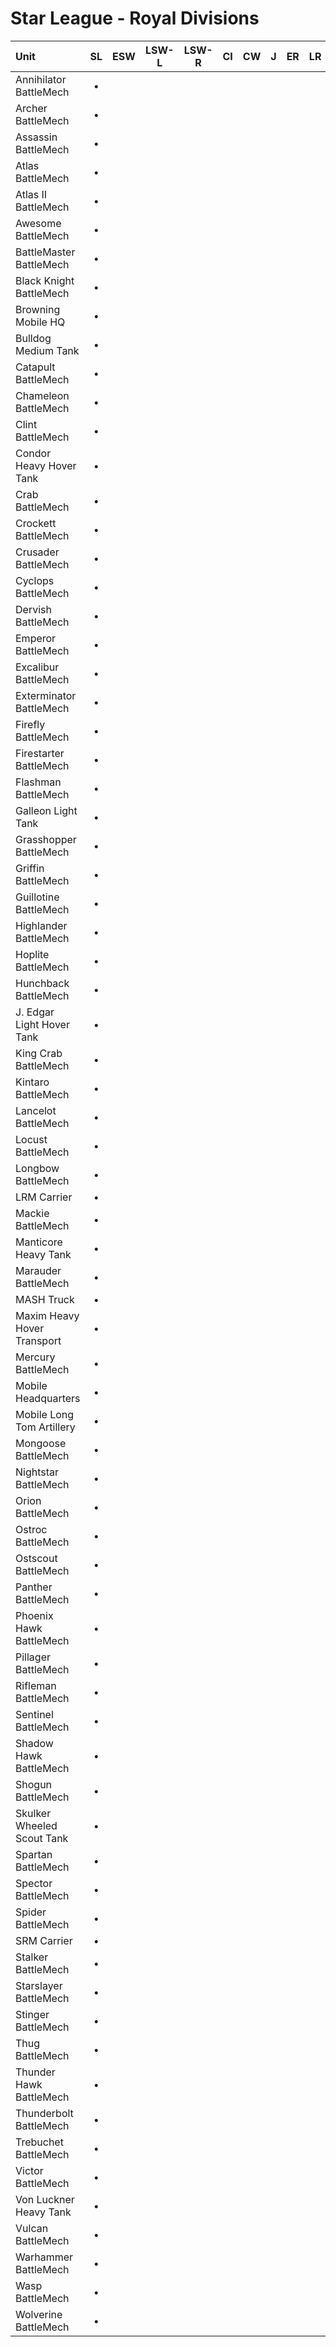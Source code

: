 # Star League - Royal Divisions

| Unit | SL | ESW | LSW-L | LSW-R | CI | CW | J | ER | LR | DA | iC |
| :--- | :---: | :---: | :---: | :---: | :---: | :---: | :---: | :---: | :---: | :---: | :---: |
| Annihilator BattleMech | • |   |   |   |   |   |   |   |   |   |   |
| Archer BattleMech | • |   |   |   |   |   |   |   |   |   |   |
| Assassin BattleMech | • |   |   |   |   |   |   |   |   |   |   |
| Atlas BattleMech | • |   |   |   |   |   |   |   |   |   |   |
| Atlas II BattleMech | • |   |   |   |   |   |   |   |   |   |   |
| Awesome BattleMech | • |   |   |   |   |   |   |   |   |   |   |
| BattleMaster BattleMech | • |   |   |   |   |   |   |   |   |   |   |
| Black Knight BattleMech | • |   |   |   |   |   |   |   |   |   |   |
| Browning Mobile HQ | • |   |   |   |   |   |   |   |   |   |   |
| Bulldog Medium Tank | • |   |   |   |   |   |   |   |   |   |   |
| Catapult BattleMech | • |   |   |   |   |   |   |   |   |   |   |
| Chameleon BattleMech | • |   |   |   |   |   |   |   |   |   |   |
| Clint BattleMech | • |   |   |   |   |   |   |   |   |   |   |
| Condor Heavy Hover Tank | • |   |   |   |   |   |   |   |   |   |   |
| Crab BattleMech | • |   |   |   |   |   |   |   |   |   |   |
| Crockett BattleMech | • |   |   |   |   |   |   |   |   |   |   |
| Crusader BattleMech | • |   |   |   |   |   |   |   |   |   |   |
| Cyclops BattleMech | • |   |   |   |   |   |   |   |   |   |   |
| Dervish BattleMech | • |   |   |   |   |   |   |   |   |   |   |
| Emperor BattleMech | • |   |   |   |   |   |   |   |   |   |   |
| Excalibur BattleMech | • |   |   |   |   |   |   |   |   |   |   |
| Exterminator BattleMech | • |   |   |   |   |   |   |   |   |   |   |
| Firefly BattleMech | • |   |   |   |   |   |   |   |   |   |   |
| Firestarter BattleMech | • |   |   |   |   |   |   |   |   |   |   |
| Flashman BattleMech | • |   |   |   |   |   |   |   |   |   |   |
| Galleon Light Tank | • |   |   |   |   |   |   |   |   |   |   |
| Grasshopper BattleMech | • |   |   |   |   |   |   |   |   |   |   |
| Griffin BattleMech | • |   |   |   |   |   |   |   |   |   |   |
| Guillotine BattleMech | • |   |   |   |   |   |   |   |   |   |   |
| Highlander BattleMech | • |   |   |   |   |   |   |   |   |   |   |
| Hoplite BattleMech | • |   |   |   |   |   |   |   |   |   |   |
| Hunchback BattleMech | • |   |   |   |   |   |   |   |   |   |   |
| J. Edgar Light Hover Tank | • |   |   |   |   |   |   |   |   |   |   |
| King Crab BattleMech | • |   |   |   |   |   |   |   |   |   |   |
| Kintaro BattleMech | • |   |   |   |   |   |   |   |   |   |   |
| Lancelot BattleMech | • |   |   |   |   |   |   |   |   |   |   |
| Locust BattleMech | • |   |   |   |   |   |   |   |   |   |   |
| Longbow BattleMech | • |   |   |   |   |   |   |   |   |   |   |
| LRM Carrier | • |   |   |   |   |   |   |   |   |   |   |
| Mackie BattleMech | • |   |   |   |   |   |   |   |   |   |   |
| Manticore Heavy Tank | • |   |   |   |   |   |   |   |   |   |   |
| Marauder BattleMech | • |   |   |   |   |   |   |   |   |   |   |
| MASH Truck | • |   |   |   |   |   |   |   |   |   |   |
| Maxim Heavy Hover Transport | • |   |   |   |   |   |   |   |   |   |   |
| Mercury BattleMech | • |   |   |   |   |   |   |   |   |   |   |
| Mobile Headquarters | • |   |   |   |   |   |   |   |   |   |   |
| Mobile Long Tom Artillery | • |   |   |   |   |   |   |   |   |   |   |
| Mongoose BattleMech | • |   |   |   |   |   |   |   |   |   |   |
| Nightstar BattleMech | • |   |   |   |   |   |   |   |   |   |   |
| Orion BattleMech | • |   |   |   |   |   |   |   |   |   |   |
| Ostroc BattleMech | • |   |   |   |   |   |   |   |   |   |   |
| Ostscout BattleMech | • |   |   |   |   |   |   |   |   |   |   |
| Panther BattleMech | • |   |   |   |   |   |   |   |   |   |   |
| Phoenix Hawk BattleMech | • |   |   |   |   |   |   |   |   |   |   |
| Pillager BattleMech | • |   |   |   |   |   |   |   |   |   |   |
| Rifleman BattleMech | • |   |   |   |   |   |   |   |   |   |   |
| Sentinel BattleMech | • |   |   |   |   |   |   |   |   |   |   |
| Shadow Hawk BattleMech | • |   |   |   |   |   |   |   |   |   |   |
| Shogun BattleMech | • |   |   |   |   |   |   |   |   |   |   |
| Skulker Wheeled Scout Tank | • |   |   |   |   |   |   |   |   |   |   |
| Spartan BattleMech | • |   |   |   |   |   |   |   |   |   |   |
| Spector BattleMech | • |   |   |   |   |   |   |   |   |   |   |
| Spider BattleMech | • |   |   |   |   |   |   |   |   |   |   |
| SRM Carrier | • |   |   |   |   |   |   |   |   |   |   |
| Stalker BattleMech | • |   |   |   |   |   |   |   |   |   |   |
| Starslayer BattleMech | • |   |   |   |   |   |   |   |   |   |   |
| Stinger BattleMech | • |   |   |   |   |   |   |   |   |   |   |
| Thug BattleMech | • |   |   |   |   |   |   |   |   |   |   |
| Thunder Hawk BattleMech | • |   |   |   |   |   |   |   |   |   |   |
| Thunderbolt BattleMech | • |   |   |   |   |   |   |   |   |   |   |
| Trebuchet BattleMech | • |   |   |   |   |   |   |   |   |   |   |
| Victor BattleMech | • |   |   |   |   |   |   |   |   |   |   |
| Von Luckner Heavy Tank | • |   |   |   |   |   |   |   |   |   |   |
| Vulcan BattleMech | • |   |   |   |   |   |   |   |   |   |   |
| Warhammer BattleMech | • |   |   |   |   |   |   |   |   |   |   |
| Wasp BattleMech | • |   |   |   |   |   |   |   |   |   |   |
| Wolverine BattleMech | • |   |   |   |   |   |   |   |   |   |   |

